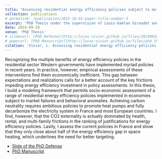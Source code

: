 ```yaml
---
title: "Assessing residential energy efficiency policies subject to multiple market and behavioral frictions"
collection: publications
# permalink: /publication/2015-10-01-paper-title-number-3
excerpt: 'PhD Thesis under the supervision of Louis-Gaëtan Giraudet and Laurent Lamy'
date: 2024-09-20
venue: 'PhD Thesis'
# slidesurl: [PhD Defense](http://lucas-vivier.github.io/files/20240920_phd_defense_final_pdf.pdf)
# paperurl: [PhD Manuscript](http://lucas-vivier.github.io/files/phd_thesis_22_11_2024.pdf)
citation: 'Vivier, L. Assessing residential energy efficiency policies subject to multiple market and behavioral frictions, 2024'
---
```


Recognizing the multiple benefits of energy efficiency policies in the residential sector Western governments have implemented myriad policies in recent years. In practice, however, empirical assessments of these interventions find them economically inefficient. This gap between expectations and realizations calls for a better account of the key frictions impeding energy efficiency investment in policy assessments. In this thesis, I build a modeling framework that permits socio-economic assessment of a range of residential energy efficiency policies implemented in economies subject to market failures and behavioral anomalies. Achieving carbon neutrality requires ambitious policies to promote heat pumps and fully decarbonize the electricity system in France and most European countries. I find, however, that the CO2 externality is actually dominated by health, rental, and multi-family frictions in the ranking of justifications for energy efficiency policies. Lastly, I assess the current policies in France and show that they only close about half of the energy efficiency gap in space heating, which underlines the need for better targeting.

- [Slide of the PhD Defense](http://lucas-vivier.github.io/files/20240920_phd_defense_final_pdf.pdf)
- [PhD Manuscript](http://lucas-vivier.github.io/files/phd_thesis_22_11_2024.pdf)
